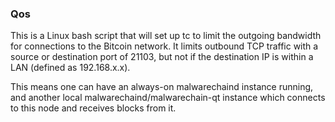### Qos ###

This is a Linux bash script that will set up tc to limit the outgoing bandwidth for connections to the Bitcoin network. It limits outbound TCP traffic with a source or destination port of 21103, but not if the destination IP is within a LAN (defined as 192.168.x.x).

This means one can have an always-on malwarechaind instance running, and another local malwarechaind/malwarechain-qt instance which connects to this node and receives blocks from it.

